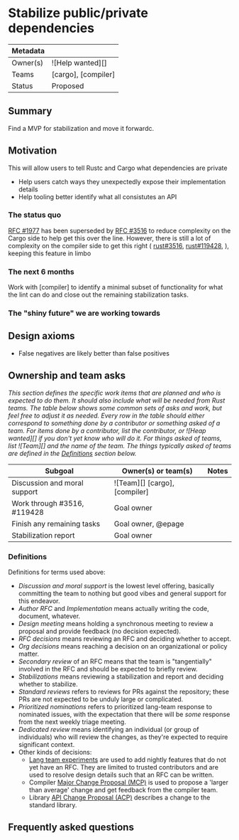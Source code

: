 # Stabilize public/private dependencies

| Metadata |                                                              |
| -------- | ------------------------------------------------------------ |
| Owner(s)       | ![Help wanted][]                   |
| Teams    | [cargo], [compiler]           |
| Status   | Proposed                                                     |

## Summary

Find a MVP for stabilization and move it forwardc.

## Motivation

This will allow users to tell Rustc and Cargo what dependencies are private
- Help users catch ways they unexpectedly expose their implementation details
- Help tooling better identify what all consistutes an API

### The status quo

[RFC #1977](https://github.com/rust-lang/rfcs/pull/1977) has been superseded by 
[RFC #3516](https://github.com/rust-lang/rfcs/pull/3516) to reduce complexity on the Cargo side to help get this over the line.
However, there is still a lot of complexity on the compiler side to get this right
(
[rust#3516](https://github.com/rust-lang/rfcs/pull/3516),
[rust#119428](https://github.com/rust-lang/rust/issues/119428),
),
keeping this feature in limbo

### The next 6 months

Work with [compiler] to identify a minimal subset of functionality for what the lint can do and close out the remaining stabilization tasks.

### The "shiny future" we are working towards

## Design axioms

- False negatives are likely better than false positives

## Ownership and team asks

*This section defines the specific work items that are planned and who is expected to do them. It should also include what will be needed from Rust teams. The table below shows some common sets of asks and work, but feel free to adjust it as needed. Every row in the table should either correspond to something done by a contributor or something asked of a team. For items done by a contributor, list the contributor, or ![Heap wanted][] if you don't yet know who will do it. For things asked of teams, list ![Team][] and the name of the team. The things typically asked of teams are defined in the [Definitions](#definitions) section below.*

| Subgoal                                        | Owner(s) or team(s)     | Notes |
| ---------------------------------------------- | ----------------------- | ----- |
| Discussion and moral support                   | ![Team][] [cargo], [compiler]       |       |
| Work through #3516, #119428                    | Goal owner                        |       |
| Finish any remaining tasks                     | Goal owner, @epage |       |
| Stabilization report                               | Goal owner |       |

### Definitions

Definitions for terms used above:

* *Discussion and moral support* is the lowest level offering, basically committing the team to nothing but good vibes and general support for this endeavor.
* *Author RFC* and *Implementation* means actually writing the code, document, whatever.
* *Design meeting* means holding a synchronous meeting to review a proposal and provide feedback (no decision expected).
* *RFC decisions* means reviewing an RFC and deciding whether to accept.
* *Org decisions* means reaching a decision on an organizational or policy matter.
* *Secondary review* of an RFC means that the team is "tangentially" involved in the RFC and should be expected to briefly review.
* *Stabilizations* means reviewing a stabilization and report and deciding whether to stabilize.
* *Standard reviews* refers to reviews for PRs against the repository; these PRs are not expected to be unduly large or complicated.
* *Prioritized nominations* refers to prioritized lang-team response to nominated issues, with the expectation that there will be *some* response from the next weekly triage meeting.
* *Dedicated review* means identifying an individual (or group of individuals) who will review the changes, as they're expected to require significant context.
* Other kinds of decisions:
    * [Lang team experiments](https://lang-team.rust-lang.org/how_to/experiment.html) are used to add nightly features that do not yet have an RFC. They are limited to trusted contributors and are used to resolve design details such that an RFC can be written.
    * Compiler [Major Change Proposal (MCP)](https://forge.rust-lang.org/compiler/mcp.html) is used to propose a 'larger than average' change and get feedback from the compiler team.
    * Library [API Change Proposal (ACP)](https://std-dev-guide.rust-lang.org/development/feature-lifecycle.html) describes a change to the standard library.

## Frequently asked questions
